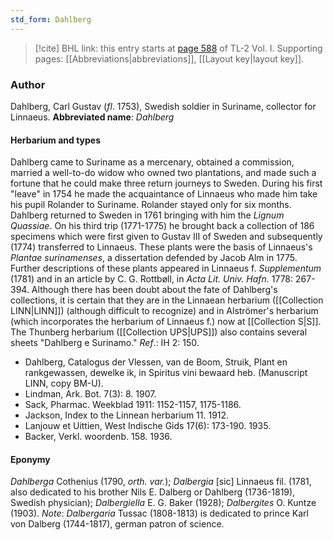 ```yaml
---
std_form: Dahlberg
---
```


> [!cite] BHL link: this entry starts at [page 588](https://www.biodiversitylibrary.org/page/33120719) of TL-2 Vol. I.
> Supporting pages: [[Abbreviations|abbreviations]], [[Layout key|layout key]].

### Author

Dahlberg, Carl Gustav (*fl*. 1753), Swedish soldier in Suriname, collector for Linnaeus. 
**Abbreviated name**: *Dahlberg*

#### Herbarium and types

Dahlberg came to Suriname as a mercenary, obtained a commission, married a well-to-do widow who owned two plantations, and made such a fortune that he could make three return journeys to Sweden. During his first "leave" in 1754 he made the acquaintance of Linnaeus who made him take his pupil Rolander to Suriname. Rolander stayed only for six months. Dahlberg returned to Sweden in 1761 bringing with him the *Lignum Quassiae*. On his third trip (1771-1775) he brought back a collection of 186 specimens which were first given to Gustav III of Sweden and subsequently (1774) transferred to Linnaeus. These plants were the basis of Linnaeus's *Plantae surinamenses*, a dissertation defended by Jacob Alm in 1775. Further descriptions of these plants appeared in Linnaeus f. *Supplementum* (1781) and in an article by C. G. Rottbøll, in *Acta Lit. Univ. Hafn.* 1778: 267-394.
Although there has been doubt about the fate of Dahlberg's collections, it is certain that they are in the Linnaean herbarium ([[Collection LINN|LINN]]) (although difficult to recognize) and in Alströmer's herbarium (which incorporates the herbarium of Linnaeus f.) now at [[Collection S|S]]. The Thunberg herbarium ([[Collection UPS|UPS]]) also contains several sheets "Dahlberg e Surinamo."
*Ref*.: IH 2: 150.
- Dahlberg, Catalogus der Vlessen, van de Boom, Struik, Plant en rankgewassen, dewelke ik, in Spiritus vini bewaard heb. (Manuscript LINN, copy BM-U).
- Lindman, Ark. Bot. 7(3): 8. 1907.
- Sack, Pharmac. Weekblad 1911: 1152-1157, 1175-1186.
- Jackson, Index to the Linnean herbarium 11. 1912.
- Lanjouw et Uittien, West Indische Gids 17(6): 173-190. 1935.
- Backer, Verkl. woordenb. 158. 1936.

#### Eponymy

*Dahlberga* Cothenius (1790, *orth. var.*); *Dalbergia* \[sic\] Linnaeus fil. (1781, also dedicated to his brother Nils E. Dalberg or Dahlberg (1736-1819), Swedish physician); *Dalbergiella* E. G. Baker (1928); *Dalbergites* O. Kuntze (1903). *Note*: *Dalbergaria* Tussac (1808-1813) is dedicated to prince Karl von Dalberg (1744-1817), german patron of science.

